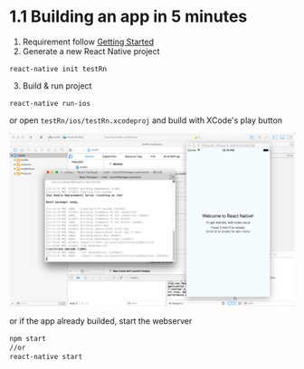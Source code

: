 # 1.1 Building an app in 5 minutes

1. Requirement follow [Getting Started ](http://facebook.github.io/react-native/releases/next/docs/getting-started.html)
2. Generate a new React Native project
```shell
react-native init testRn
```
3. Build & run project
```
react-native run-ios
```
or open `testRn/ios/testRn.xcodeproj` and build with XCode's play button

![](QQ20160622-0.png)

or if the app already builded, start the webserver 
```
npm start
//or
react-native start
```


